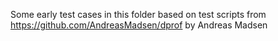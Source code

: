Some early test cases in this folder based on test scripts from https://github.com/AndreasMadsen/dprof by Andreas Madsen
